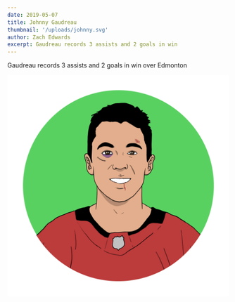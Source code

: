 ```yaml
---
date: 2019-05-07
title: Johnny Gaudreau
thumbnail: '/uploads/johnny.svg'
author: Zach Edwards
excerpt: Gaudreau records 3 assists and 2 goals in win
---
```


Gaudreau records 3 assists and 2 goals in win over Edmonton

![](/uploads/johnny.svg)
